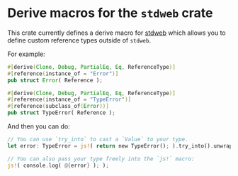# Derive macros for the `stdweb` crate

This crate currently defines a derive macro for [stdweb]
which allows you to define custom reference types outside
of `stdweb`.

For example:

```rust
#[derive(Clone, Debug, PartialEq, Eq, ReferenceType)]
#[reference(instance_of = "Error")]
pub struct Error( Reference );

#[derive(Clone, Debug, PartialEq, Eq, ReferenceType)]
#[reference(instance_of = "TypeError")]
#[reference(subclass_of(Error))]
pub struct TypeError( Reference );
```

And then you can do:

```rust
// You can use `try_into` to cast a `Value` to your type.
let error: TypeError = js!( return new TypeError(); ).try_into().unwrap();

// You can also pass your type freely into the `js!` macro:
js!( console.log( @{error} ); );
```

[stdweb]: https://github.com/koute/stdweb

